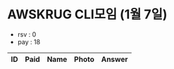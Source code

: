 # AWSKRUG CLI모임 (1월 7일)

* rsv : 0
* pay : 18

ID | Paid | Name | Photo | Answer
-- | ---- | ---- | ----- | ------
